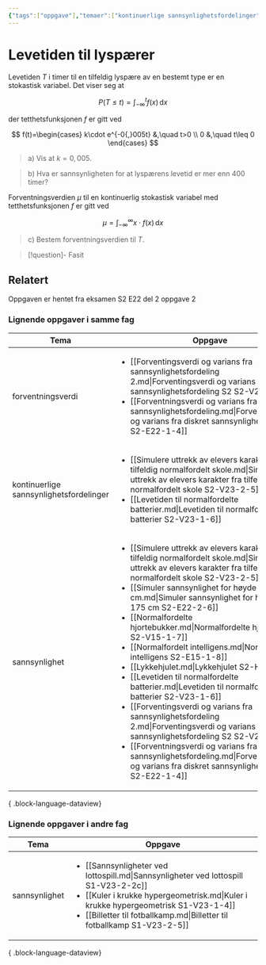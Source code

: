 ```yaml
---
{"tags":["oppgave"],"temaer":["kontinuerlige sannsynlighetsfordelinger","forventningsverdi","sannsynlighet"],"alias":[null],"del":2,"oppgave":2,"fag":"s2","eksamen":"e22","dg-publish":true,"title":"Levetiden til lyspærer","date":"2023-06-06","modified":"2023-06-06","todo":["fasit","løsningsforslag"],"permalink":"/levetiden-til-lyspaerer/","dgPassFrontmatter":true}
---
```



# Levetiden til lyspærer
Levetiden $T$ i timer til en tilfeldig lyspære av en bestemt type er en stokastisk variabel. Det viser seg at 

$$
P(T\leq t)= \int_{-\infty}^{t} f(x) \, \mathrm{d}x 
$$

der tetthetsfunksjonen $f$ er gitt ved

$$
f(t)=\begin{cases}
k\cdot e^{-0{,}005t} &,\quad t>0 \\
0 &,\quad t\leq 0
\end{cases}
$$

> a) Vis at $k=0{,}005$.

> b) Hva er sannsynligheten for at lyspærens levetid er mer enn 400 timer?

Forventningsverdien $\mu$ til en kontinuerlig stokastisk variabel med tetthetsfunksjonen $f$ er gitt ved

$$
\mu=\int_{-\infty}^{\infty} x\cdot f(x) \, \mathrm{d}x 
$$

> c) Bestem forventningsverdien til $T$.

>[!question]- Fasit
> 
>

## Relatert
<p><span>Oppgaven er hentet fra eksamen S2 E22 del 2 oppgave 2</span></p>

### Lignende oppgaver i samme fag
| Tema                                    | Oppgave                                                                                                                                                                                                                                                                                                                                                                                                                                                                                                                                                                                                                                                                                                                                                                                                                                                                                                                                          |
| --------------------------------------- | ------------------------------------------------------------------------------------------------------------------------------------------------------------------------------------------------------------------------------------------------------------------------------------------------------------------------------------------------------------------------------------------------------------------------------------------------------------------------------------------------------------------------------------------------------------------------------------------------------------------------------------------------------------------------------------------------------------------------------------------------------------------------------------------------------------------------------------------------------------------------------------------------------------------------------------------------ |
| forventningsverdi                       | <ul><li>[[Forventingsverdi og varians fra sannsynlighetsfordeling 2.md\\|Forventingsverdi og varians fra sannsynlighetsfordeling S2 S2-V23-1-3]]</li><li>[[Forventningsverdi og varians fra sannsynlighetsfordeling.md\\|Forventningsverdi og varians fra diskret sannsynlighetsfordeling S2-E22-1-4]]</li></ul>                                                                                                                                                                                                                                                                                                                                                                                                                                                                                                                                                                                                                                 |
| kontinuerlige sannsynlighetsfordelinger | <ul><li>[[Simulere uttrekk av elevers karakter fra tilfeldig normalfordelt skole.md\\|Simulere uttrekk av elevers karakter fra tilfeldig normalfordelt skole S2-V23-2-5]]</li><li>[[Levetiden til normalfordelte batterier.md\\|Levetiden til normalfordelte batterier S2-V23-1-6]]</li></ul>                                                                                                                                                                                                                                                                                                                                                                                                                                                                                                                                                                                                                                                    |
| sannsynlighet                           | <ul><li>[[Simulere uttrekk av elevers karakter fra tilfeldig normalfordelt skole.md\\|Simulere uttrekk av elevers karakter fra tilfeldig normalfordelt skole S2-V23-2-5]]</li><li>[[Simuler sannsynlighet for høyde over 175 cm.md\\|Simuler sannsynlighet for høyde over 175 cm S2-E22-2-6]]</li><li>[[Normalfordelte hjortebukker.md\\|Normalfordelte hjortebukker S2-V15-1-7]]</li><li>[[Normalfordelt intelligens.md\\|Normalfordelt intelligens S2-E15-1-8]]</li><li>[[Lykkehjulet.md\\|Lykkehjulet S2-H22-1-8]]</li><li>[[Levetiden til normalfordelte batterier.md\\|Levetiden til normalfordelte batterier S2-V23-1-6]]</li><li>[[Forventingsverdi og varians fra sannsynlighetsfordeling 2.md\\|Forventingsverdi og varians fra sannsynlighetsfordeling S2 S2-V23-1-3]]</li><li>[[Forventningsverdi og varians fra sannsynlighetsfordeling.md\\|Forventningsverdi og varians fra diskret sannsynlighetsfordeling S2-E22-1-4]]</li></ul> |

{ .block-language-dataview}

### Lignende oppgaver i andre fag
| Tema          | Oppgave                                                                                                                                                                                                                                                                        |
| ------------- | ------------------------------------------------------------------------------------------------------------------------------------------------------------------------------------------------------------------------------------------------------------------------------ |
| sannsynlighet | <ul><li>[[Sannsynligheter ved lottospill.md\\|Sannsynligheter ved lottospill S1-V23-2-2c]]</li><li>[[Kuler i krukke hypergeometrisk.md\\|Kuler i krukke hypergeometrisk S1-V23-1-4]]</li><li>[[Billetter til fotballkamp.md\\|Billetter til fotballkamp S1-V23-2-5]]</li></ul> |

{ .block-language-dataview}
